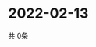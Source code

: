 # 2022-02-13
  共 0条

  <!-- BEGIN -->
  <!-- 最后更新时间Sun Feb 13 2022 11:02:56 GMT+0000 (Coordinated Universal Time) -->
  
  <!-- END -->
  
  